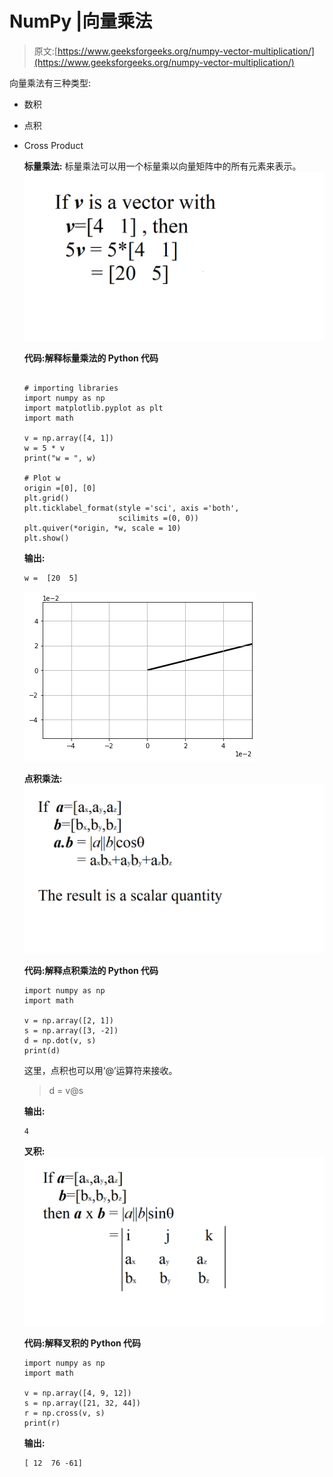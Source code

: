 # NumPy |向量乘法

> 原文:[https://www.geeksforgeeks.org/numpy-vector-multiplication/](https://www.geeksforgeeks.org/numpy-vector-multiplication/)

向量乘法有三种类型:

*   数积
*   点积
*   Cross Product

    **标量乘法:**
    标量乘法可以用一个标量乘以向量矩阵中的所有元素来表示。
    [![](img/d2b92b81309266f0bac67c2699000673.png)](https://media.geeksforgeeks.org/wp-content/uploads/20200325154750/scalar.png)

    **代码:解释标量乘法的 Python 代码**

    ```

    # importing libraries  
    import numpy as np
    import matplotlib.pyplot as plt
    import math

    v = np.array([4, 1])
    w = 5 * v
    print("w = ", w)

    # Plot w
    origin =[0], [0]
    plt.grid()
    plt.ticklabel_format(style ='sci', axis ='both', 
                         scilimits =(0, 0))
    plt.quiver(*origin, *w, scale = 10)
    plt.show()
    ```

    **输出:**

    ```
    w =  [20  5]
    ```

    ![](img/1ab00dbdfe2473017a98c10db3a06631.png)

    **点积乘法:**
    [![](img/630ef52159c3906a5b9ce983b6777e47.png)](https://media.geeksforgeeks.org/wp-content/uploads/20200325154743/dot3.png)

    **代码:解释点积乘法的 Python 代码**

    ```
    import numpy as np
    import math

    v = np.array([2, 1])
    s = np.array([3, -2])
    d = np.dot(v, s)
    print(d)
    ```

    这里，点积也可以用‘@’运算符来接收。

    > d = v@s

    **输出:**

    ```
    4
    ```

    **叉积:**
    [![](img/f945e7e6589bd1521060a0f5e3d08a4c.png)](https://media.geeksforgeeks.org/wp-content/uploads/20200325154801/cross1.png)

    **代码:解释叉积的 Python 代码**

    ```
    import numpy as np
    import math

    v = np.array([4, 9, 12])
    s = np.array([21, 32, 44])
    r = np.cross(v, s)
    print(r)
    ```

    **输出:**

    ```
    [ 12  76 -61]
    ```